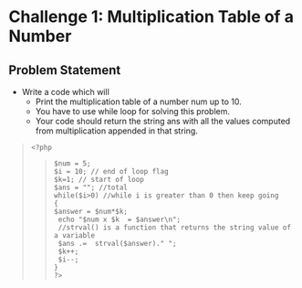 # Challenge 1: Multiplication Table of a Number
## Problem Statement
- Write a code which will
    - Print the multiplication table of a number num up to 10.
    - You have to use while loop for solving this problem.
    - Your code should return the string ans with all the values computed from multiplication appended in that string.

>`<?php`<br/>	
>>`$num = 5;`<br/>
>>`$i = 10; // end of loop flag`<br/>
>>`$k=1; // start of loop `<br/>
>>`$ans = ""; //total` <br/>
>>`while($i>0) //while i is greater than 0 then keep going`<br/>
>>`{`<br/>
>>` $answer = $num*$k; `<br/>
>>` echo "$num x $k  = $answer\n";`<br/>
>>` //strval() is a function that returns the string value of a variable`<br/>
>>` $ans .=  strval($answer)." ";`<br/>
>>` $k++;`<br/>
>>` $i--;`<br/>
>>`}`<br/>
>`?>`<br/>